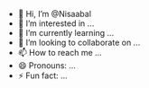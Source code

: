 - 👋 Hi, I’m @Nisaabal
- 👀 I’m interested in ...
- 🌱 I’m currently learning ...
- 💞️ I’m looking to collaborate on ...
- 📫 How to reach me ...
- 😄 Pronouns: ...
- ⚡ Fun fact: ...

<!---
Nisaabal/Nisaabal is a ✨ special ✨ repository because its `README.md` (this file) appears on your GitHub profile.
You can click the Preview link to take a look at your changes.
--->
